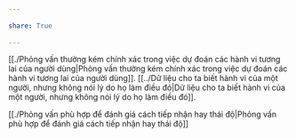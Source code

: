---  
share: True  
---  
[[./Phỏng vấn thường kém chính xác trong việc dự đoán các hành vi tương lai của người dùng|Phỏng vấn thường kém chính xác trong việc dự đoán các hành vi tương lai của người dùng]]. [[../Dữ liệu cho ta biết hành vi của một người, nhưng không nói lý do họ làm điều đó|Dữ liệu cho ta biết hành vi của một người, nhưng không nói lý do họ làm điều đó]].   
  
[[./Phỏng vấn phù hợp để đánh giá cách tiếp nhận hay thái độ|Phỏng vấn phù hợp để đánh giá cách tiếp nhận hay thái độ]]  
